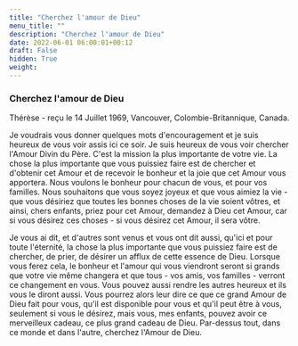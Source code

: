 ```yaml
---
title: "Cherchez l'amour de Dieu"
menu_title: ""
description: "Cherchez l'amour de Dieu"
date: 2022-06-01 06:00:01+00:12
draft: False
hidden: True
weight:
---
```

### Cherchez l'amour de Dieu

Thérèse - reçu le 14 Juillet 1969, Vancouver, Colombie-Britannique, Canada.

Je voudrais vous donner quelques mots d'encouragement et je suis heureux de vous voir assis ici ce soir. Je suis heureux de vous voir chercher l'Amour Divin du Père. C'est la mission la plus importante de votre vie. La chose la plus importante que vous puissiez faire est de chercher et d'obtenir cet Amour et de recevoir le bonheur et la joie que cet Amour vous apportera. Nous voulons le bonheur pour chacun de vous, et pour vos familles. Nous souhaitons que vous soyez joyeux et que vous aimiez la vie - que vous désiriez que toutes les bonnes choses de la vie soient vôtres, et ainsi, chers enfants, priez pour cet Amour, demandez à Dieu cet Amour, car si vous désirez ces choses - si vous désirez cet Amour, il sera vôtre.

Je vous ai dit, et d'autres sont venus et vous ont dit aussi, qu'ici et pour toute l'éternité, la chose la plus importante que vous puissiez faire est de chercher, de prier, de désirer un afflux de cette essence de Dieu. Lorsque vous ferez cela, le bonheur et l'amour qui vous viendront seront si grands que votre vie même changera et que tous - vos amis, vos familles - verront ce changement en vous. Vous pouvez aussi rendre les autres heureux et ils vous le diront aussi. Vous pourrez alors leur dire ce que ce grand Amour de Dieu fait pour vous, qu'il est disponible pour vous et qu'il peut être à vous, seulement si vous le désirez, mais vous, mes enfants, pouvez avoir ce merveilleux cadeau, ce plus grand cadeau de Dieu. Par-dessus tout, dans ce monde et dans l'autre, cherchez l'Amour de Dieu.
